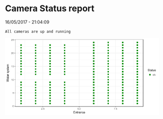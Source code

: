 Camera Status report
================
16/05/2017 - 21:04:09

    All cameras are up and running

![](camreport_files/figure-markdown_github/unnamed-chunk-2-1.png)
